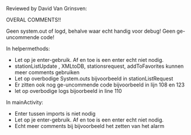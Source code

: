 Reviewed by David Van Grinsven:

OVERAL COMMENTS!!

Geen system.out of logd, behalve waar echt handig voor debug!
Geen ge-uncommende code!

In helpermethods:
- Let op je enter-gebruik. Af en toe is een enter echt niet nodig.
- stationListUpdate , XMLtoDB, stationsrequest, addToFavorites kunnen meer comments gebruiken
- Let op overbodige System.outs bijvoorbeeld in stationListRequest
- Er zitten ook nog ge-uncommende code bijvoorbeeld in lijn 108 en 123
- let op overbodige logs bijoorbeeld in line 110

In mainActivity:
- Enter tussen imports is niet nodig
- Let op je enter-gebruik. Af en toe is een enter echt niet nodig.
- Echt meer comments bij bijvoorbeeld het zetten van het alarm